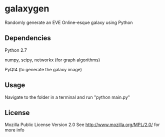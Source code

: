 galaxygen
=========

Randomly generate an EVE Online-esque galaxy using Python

Dependencies
-------------
Python 2.7

numpy, scipy, networkx (for graph algorithms)

PyQt4 (to generate the galaxy image)

Usage
-----
Navigate to the folder in a terminal and run "python main.py"

License
-------
Mozilla Public License Version 2.0
See http://www.mozilla.org/MPL/2.0/ for more info
